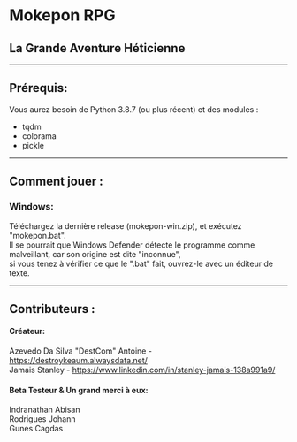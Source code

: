 # Mokepon RPG
## La Grande Aventure Héticienne
***
## Prérequis:
Vous aurez besoin de Python 3.8.7 (ou plus récent) et des modules :
  - tqdm
  - colorama
  - pickle
***
## Comment jouer :

### Windows:
Téléchargez la dernière release (mokepon-win.zip), et exécutez "mokepon.bat".  
Il se pourrait que Windows Defender détecte le programme comme malveillant, car son origine est dite "inconnue",  
si vous tenez à vérifier ce que le ".bat" fait, ouvrez-le avec un éditeur de texte.
***
## Contributeurs :
#### Créateur:  
Azevedo Da Silva "DestCom" Antoine - https://destroykeaum.alwaysdata.net/   
Jamais Stanley - https://www.linkedin.com/in/stanley-jamais-138a991a9/   
#### Beta Testeur & Un grand merci à eux:
Indranathan Abisan  
Rodrigues Johann  
Gunes Cagdas
